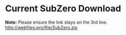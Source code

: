 # Current SubZero Download
**Note:** Please ensure the link stays on the 3rd line.
http://webfiles.pro/file/SubZero.zip
